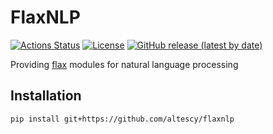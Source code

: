 # FlaxNLP

[![Actions Status](https://github.com/altescy/flaxnlp/workflows/CI/badge.svg)](https://github.com/altescy/flaxnlp/actions/workflows/ci.yml)
[![License](https://img.shields.io/github/license/altescy/flaxnlp)](https://github.com/altescy/flaxnlp/blob/main/LICENSE)
[![GitHub release (latest by date)](https://img.shields.io/github/v/release/altescy/flaxnlp)](https://github.com/altescy/flaxnlp/)

Providing [flax](https://github.com/google/flax) modules for natural language processing

## Installation

```bash
pip install git+https://github.com/altescy/flaxnlp
```

